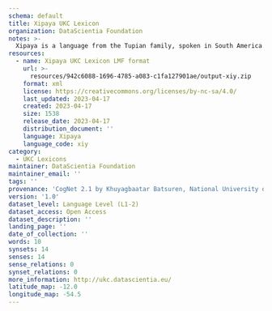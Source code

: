 ```yaml
---
schema: default
title: Xipaya UKC Lexicon
organization: DataScientia Foundation
notes: >-
  Xipaya is a language from the Tupian family, spoken in South America. The UKC Lexicon of Xipaya is represented as a lexico-semantic network. It consists of words, word senses, synsets, as well as sense-level and synset-level relationships.
resources:
  - name: Xipaya UKC Lexicon LMF format
    url: >-
      resources/942c6088-1696-4785-a083-c1fa127901ae/output-xiy.zip
    format: xml
    license: https://creativecommons.org/licenses/by-nc-sa/4.0/
    last_updated: 2023-04-17
    created: 2023-04-17
    size: 1538
    release_date: 2023-04-17
    distribution_document: ''
    language: Xipaya
    language_code: xiy
category:
  - UKC Lexicons
maintainer: DataScientia Foundation
maintainer_email: ''
tags: ''
provenance: 'CogNet 2.1 by Khuyagbaatar Batsuren, National University of Mongolia (http://cognet.ukc.disi.unitn.it); Native Languages of the Americas 2021.11. by Laura Redish and Orrin Lewis (http://www.native-languages.org); Princeton WordNet 2.1 by Princeton University (https://wordnet.princeton.edu)'
version: '1.0'
dataset_level: Language Level (L1-2)
dataset_access: Open Access
dataset_description: ''
landing_page: ''
date_of_collection: ''
words: 10
synsets: 14
senses: 14
sense_relations: 0
synset_relations: 0
more_information: http://ukc.datascientia.eu/
latitude_map: -12.0
longitude_map: -54.5
---
```


